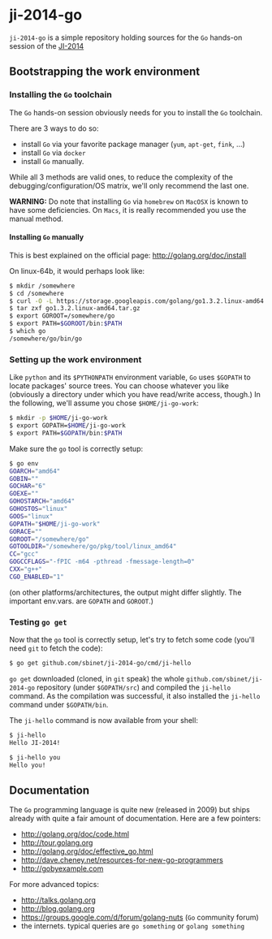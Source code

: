 ji-2014-go
==========

`ji-2014-go` is a simple repository holding sources for the `Go`
hands-on session of the [JI-2014](http://ji.in2p3.fr)

## Bootstrapping the work environment

### Installing the `Go` toolchain

The `Go` hands-on session obviously needs for you to install the `Go`
toolchain.

There are 3 ways to do so:
- install `Go` via your favorite package manager (`yum`, `apt-get`,
  `fink`, ...)
- install `Go` via `docker`
- install `Go` manually.

While all 3 methods are valid ones, to reduce the complexity of the
debugging/configuration/OS matrix, we'll only recommend the last one.

**WARNING:** Do note that installing `Go` via `homebrew` on `MacOSX`
is known to have some deficiencies. On `Macs`, it is really
recommended you use the manual method.

#### Installing `Go` manually

This is best explained on the official page:
http://golang.org/doc/install

On linux-64b, it would perhaps look like:

```sh
$ mkdir /somewhere
$ cd /somewhere
$ curl -O -L https://storage.googleapis.com/golang/go1.3.2.linux-amd64.tar.gz
$ tar zxf go1.3.2.linux-amd64.tar.gz
$ export GOROOT=/somewhere/go
$ export PATH=$GOROOT/bin:$PATH
$ which go
/somewhere/go/bin/go
```

### Setting up the work environment

Like `python` and its `$PYTHONPATH` environment variable, `Go` uses
`$GOPATH` to locate packages' source trees.
You can choose whatever you like (obviously a directory under which
you have read/write access, though.)
In the following, we'll assume you chose `$HOME/ji-go-work`:

```sh
$ mkdir -p $HOME/ji-go-work
$ export GOPATH=$HOME/ji-go-work
$ export PATH=$GOPATH/bin:$PATH
```

Make sure the `go` tool is correctly setup:

```sh
$ go env
GOARCH="amd64"
GOBIN=""
GOCHAR="6"
GOEXE=""
GOHOSTARCH="amd64"
GOHOSTOS="linux"
GOOS="linux"
GOPATH="$HOME/ji-go-work"
GORACE=""
GOROOT="/somewhere/go"
GOTOOLDIR="/somewhere/go/pkg/tool/linux_amd64"
CC="gcc"
GOGCCFLAGS="-fPIC -m64 -pthread -fmessage-length=0"
CXX="g++"
CGO_ENABLED="1"
```

(on other platforms/architectures, the output might differ
slightly. The important env.vars. are `GOPATH` and `GOROOT`.)

### Testing `go get`

Now that the `go` tool is correctly setup, let's try to fetch some
code (you'll need `git` to fetch the code):

```sh
$ go get github.com/sbinet/ji-2014-go/cmd/ji-hello
```

`go get` downloaded (cloned, in `git` speak) the whole
`github.com/sbinet/ji-2014-go` repository (under `$GOPATH/src`) and
compiled the `ji-hello` command.
As the compilation was successful, it also installed the `ji-hello`
command under `$GOPATH/bin`.

The `ji-hello` command is now available from your shell:

```sh
$ ji-hello
Hello JI-2014!

$ ji-hello you
Hello you!
```

## Documentation

The `Go` programming language is quite new (released in 2009) but
ships already with quite a fair amount of documentation.
Here are a few pointers:

- http://golang.org/doc/code.html
- http://tour.golang.org
- http://golang.org/doc/effective_go.html
- http://dave.cheney.net/resources-for-new-go-programmers
- http://gobyexample.com

For more advanced topics:

- http://talks.golang.org
- http://blog.golang.org
- https://groups.google.com/d/forum/golang-nuts (`Go` community forum)
- the internets. typical queries are `go something` or `golang something`
